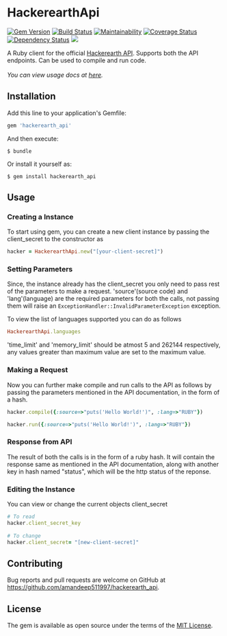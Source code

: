 # HackerearthApi
[![Gem Version](https://badge.fury.io/rb/hackerearth_api.svg)][gem]
[![Build Status](https://secure.travis-ci.org/amandeep511997/hackerearth_api.svg?branch=master)][travis]
[![Maintainability](https://api.codeclimate.com/v1/badges/7b315b39ffc53300c155/maintainability)][maintainability]
[![Coverage Status](https://coveralls.io/repos/github/amandeep511997/hackerearth_api/badge.svg?branch=master)][coverall]
[![Dependency Status](https://gemnasium.com/badges/github.com/amandeep511997/hackerearth_api.svg)][gemnasium]
![](http://ruby-gem-downloads-badge.herokuapp.com/hackerearth_api?type=total)

[gem]: http://badge.fury.io/rb/hackerearth_api
[travis]: https://travis-ci.org/amandeep511997/hackerearth_api
[maintainability]: (https://codeclimate.com/github/amandeep511997/hackerearth_api/maintainability)
[coverall]: (https://coveralls.io/github/amandeep511997/hackerearth_api?branch=master)
[gemnasium]: https://gemnasium.com/projects/github.com/amandeep511997/hackerearth_api

A Ruby client for the official [Hackerearth API](https://www.hackerearth.com/docs/wiki/developers/v3/). Supports both the API endpoints. Can be used to compile and run code. 
<br /><br />
*You can view usage docs at [here](https://amandeep511997.github.io/hackerearth_api/).*

## Installation

Add this line to your application's Gemfile:

```ruby
gem 'hackerearth_api'
```

And then execute:

    $ bundle

Or install it yourself as:

    $ gem install hackerearth_api

## Usage

### Creating a Instance
To start using gem, you can create a new client instance by passing the client_secret to the constructor as
```ruby
hacker = HackerearthApi.new("[your-client-secret]")
```

### Setting Parameters
Since, the instance already has the client_secret you only need to pass rest of the parameters to make a request. 'source'(source code) and 'lang'(language) are the required parameters for both the calls, not passing them will raise an ```ExceptionHandler::InvalidParameterException``` exception. 

To view the list of languages supported you can do as follows
```ruby
HackerearthApi.languages
```

'time_limit' and 'memory_limit' should be atmost 5 and 262144 respectively, any values greater than maximum value are set to the maximum value.  

### Making a Request
Now you can further make compile and run calls to the API as follows by passing the parameters mentioned in the API documentation, in the form of a hash.
```ruby
hacker.compile({:source=>"puts('Hello World!')", :lang=>"RUBY"})

hacker.run({:source=>"puts('Hello World!')", :lang=>"RUBY"})	
```

### Response from API
The result of both the calls is in the form of a ruby hash. 
It will contain the response same as mentioned in the API documentation, along with another key in hash named "status", which will be the http status of the reponse.

### Editing the Instance
You can view or change the current objects client_secret
```ruby
# To read
hacker.client_secret_key  
	
# To change
hacker.client_secret= "[new-client-secret]"
```

## Contributing

Bug reports and pull requests are welcome on GitHub at https://github.com/amandeep511997/hackerearth_api.

## License

The gem is available as open source under the terms of the [MIT License](https://opensource.org/licenses/MIT).
